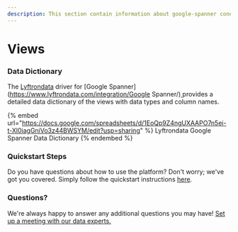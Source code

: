 ```yaml
---
description: This section contain information about google-spanner connector views information
---
```


# Views

### Data Dictionary

The [Lyftrondata](https://www.lyftrondata.com/) driver for [Google Spanner](https://www.lyftrondata.com/integration/Google Spanner/)[ ](https://www.lyftrondata.com/integration/google-spanner/)provides a detailed data dictionary of the views with data types and column names.

{% embed url="https://docs.google.com/spreadsheets/d/1EoQp9Z4ngUXAAPO7n5ei-t-Xl0iagGniVo3z44BWSYM/edit?usp=sharing" %}
Lyftrondata Google Spanner Data Dictionary
{% endembed %}

### Quickstart Steps

Do you have questions about how to use the platform? Don't worry; we've got you covered. Simply follow the quickstart instructions [here](../../../../quickstart-steps.md).

### Questions? <a href="#questions" id="questions"></a>

We're always happy to answer any additional questions you may have! [Set up a meeting with our data experts.](https://www.lyftrondata.com/book-a-meeting/)


